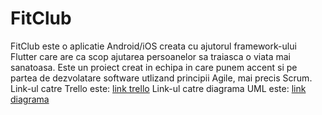 # FitClub

FitClub este o aplicatie Android/iOS creata cu ajutorul framework-ului Flutter care are ca scop ajutarea persoanelor sa traiasca o viata mai sanatoasa. Este un proiect creat in echipa in care punem accent si pe partea de dezvolatare software utlizand principii Agile, mai precis Scrum.<br>
Link-ul catre Trello este: <a href="https://trello.com/b/3XmyYhqw/fitclub"> link trello<a>
Link-ul catre diagrama UML este: <a href="https://app.creately.com/diagram/BFIMhfRpZmg/view"> link diagrama<a>
